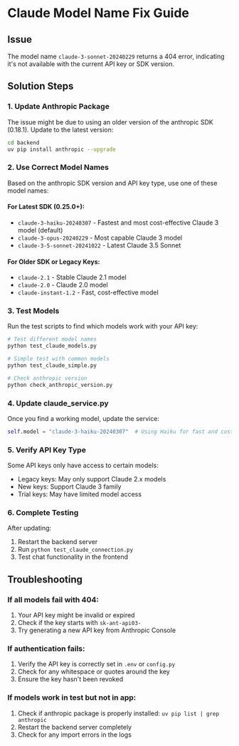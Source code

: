 # Claude Model Name Fix Guide

## Issue
The model name `claude-3-sonnet-20240229` returns a 404 error, indicating it's not available with the current API key or SDK version.

## Solution Steps

### 1. Update Anthropic Package
The issue might be due to using an older version of the anthropic SDK (0.18.1). Update to the latest version:

```bash
cd backend
uv pip install anthropic --upgrade
```

### 2. Use Correct Model Names

Based on the anthropic SDK version and API key type, use one of these model names:

#### For Latest SDK (0.25.0+):
- `claude-3-haiku-20240307` - Fastest and most cost-effective Claude 3 model (default)
- `claude-3-opus-20240229` - Most capable Claude 3 model
- `claude-3-5-sonnet-20241022` - Latest Claude 3.5 Sonnet

#### For Older SDK or Legacy Keys:
- `claude-2.1` - Stable Claude 2.1 model
- `claude-2.0` - Claude 2.0 model
- `claude-instant-1.2` - Fast, cost-effective model

### 3. Test Models
Run the test scripts to find which models work with your API key:

```bash
# Test different model names
python test_claude_models.py

# Simple test with common models
python test_claude_simple.py

# Check anthropic version
python check_anthropic_version.py
```

### 4. Update claude_service.py

Once you find a working model, update the service:

```python
self.model = "claude-3-haiku-20240307"  # Using Haiku for fast and cost-effective responses
```

### 5. Verify API Key Type

Some API keys only have access to certain models:
- Legacy keys: May only support Claude 2.x models
- New keys: Support Claude 3 family
- Trial keys: May have limited model access

### 6. Complete Testing

After updating:
1. Restart the backend server
2. Run `python test_claude_connection.py`
3. Test chat functionality in the frontend

## Troubleshooting

### If all models fail with 404:
1. Your API key might be invalid or expired
2. Check if the key starts with `sk-ant-api03-`
3. Try generating a new API key from Anthropic Console

### If authentication fails:
1. Verify the API key is correctly set in `.env` or `config.py`
2. Check for any whitespace or quotes around the key
3. Ensure the key hasn't been revoked

### If models work in test but not in app:
1. Check if anthropic package is properly installed: `uv pip list | grep anthropic`
2. Restart the backend server completely
3. Check for any import errors in the logs